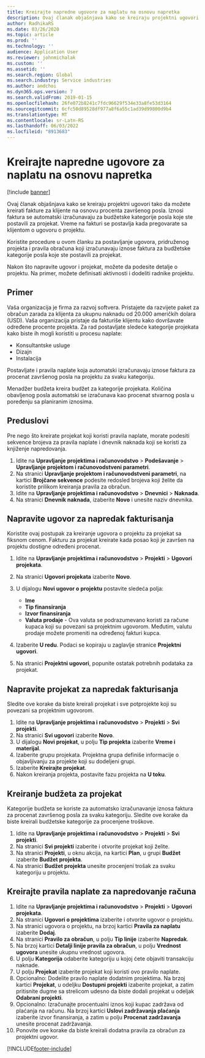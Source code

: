 ```yaml
---
title: Kreirajte napredne ugovore za naplatu na osnovu napretka
description: Ovaj članak objašnjava kako se kreiraju projektni ugovori tako da možete generisati fakture za klijente na osnovu procenta završenog posla.
author: RadhikaRS
ms.date: 03/26/2020
ms.topic: article
ms.prod: ''
ms.technology: ''
audience: Application User
ms.reviewer: johnmichalak
ms.custom: ''
ms.assetid: ''
ms.search.region: Global
ms.search.industry: Service industries
ms.author: andchoi
ms.dyn365.ops.version: 7
ms.search.validFrom: 2019-01-15
ms.openlocfilehash: 26fe072b8241c7fdc96629f534e33a8fe53d3164
ms.sourcegitcommit: 6cfc50d89528df977a8f6a55c1ad39d99800d9b4
ms.translationtype: MT
ms.contentlocale: sr-Latn-RS
ms.lasthandoff: 06/03/2022
ms.locfileid: "8913683"
---
```

# <a name="create-advanced-contracts-for-billing-based-on-progress"></a>Kreirajte napredne ugovore za naplatu na osnovu napretka
[!include [banner](../includes/banner.md)]

Ovaj članak objašnjava kako se kreiraju projektni ugovori tako da možete kreirati fakture za klijente na osnovu procenta završenog posla. Iznosi faktura se automatski izračunavaju za budžetske kategorije posla koje ste postavili za projekat. Vreme na fakturi se postavlja kada pregovarate sa klijentom o ugovoru o projektu.

Koristite procedure u ovom članku za postavljanje ugovora, pridruženog projekta i pravila obračuna koji izračunavaju iznose faktura za budžetske kategorije posla koje ste postavili za projekat.

Nakon što napravite ugovor i projekat, možete da podesite detalje o projektu. Na primer, možete definisati aktivnosti i dodeliti radnike projektu.

## <a name="example"></a>Primer

Vaša organizacija je firma za razvoj softvera. Pristajete da razvijete paket za obračun zarada za klijenta za ukupnu naknadu od 20.000 američkih dolara (USD). Vaša organizacija pristaje da fakturiše klijentu kako dovršavate određene procente projekta. Za rad postavljate sledeće kategorije projekata kako biste ih mogli koristiti u procesu naplate:

- Konsultantske usluge
- Dizajn
- Instalacija

Postavljate i pravila naplate koja automatski izračunavaju iznose faktura za procenat završenog posla na projektu za svaku kategoriju.

Menadžer budžeta kreira budžet za kategorije projekata. Količina obavljenog posla automatski se izračunava kao procenat stvarnog posla u poređenju sa planiranim iznosima.

## <a name="prerequisites"></a>Preduslovi

Pre nego što kreirate projekat koji koristi pravila naplate, morate podesiti sekvence brojeva za pravila naplate i dnevnik naknada koji se koristi za knjiženje napredovanja.

1. Idite na **Upravljanje projektima i računovodstvo** \> **Podešavanje** \> **Upravljanje projektom i računovodstveni parametri**.
2. Na stranici **Upravljanje projektom i računovodstveni parametri**, na kartici **Brojčane sekvence** podesite redosled brojeva koji želite da koristite prilikom kreiranja pravila za obračun.
3. Idite na **Upravljanje projektima i računovodstvo** \> **Dnevnici** \> **Naknada**.
4. Na stranici **Dnevnik naknada**, izaberite **Novo** i unesite naziv dnevnika.

## <a name="create-a-contract-for-progress-billings"></a>Napravite ugovor za napredak fakturisanja

Koristite ovaj postupak za kreiranje ugovora o projektu za projekat sa fiksnom cenom. Fakturu za projekat kreirate kada posao koji je završen na projektu dostigne određeni procenat.

1. Idite na **Upravljanje projektima i računovodstvo** \> **Projekti** \> **Ugovori projekata**.
2. Na stranici **Ugovori projekata** izaberite **Novo**.
3. U dijalogu **Novi ugovor o projektu** postavite sledeća polja:

    - **Ime**
    - **Tip finansiranja**
    - **Izvor finansiranja**
    - **Valuta prodaje** - Ova valuta se podrazumevano koristi za račune kupaca koji su povezani sa projektnim ugovorom. Međutim, valutu prodaje možete promeniti na određenoj fakturi kupca.

4. Izaberite **U redu**. Podaci se kopiraju u zaglavlje stranice **Projektni ugovori**.
5. Na stranici **Projektni ugovori**, popunite ostatak potrebnih podataka za projekat.

## <a name="create-a-project-for-progress-billings"></a>Napravite projekat za napredak fakturisanja

Sledite ove korake da biste kreirali projekat i sve potprojekte koji su povezani sa projektnim ugovorom.

1. Idite na **Upravljanje projektima i računovodstvo** \> **Projekti** \> **Svi projekti**.
2. Na stranici **Svi ugovori** izaberite **Novo**.
3. U dijalogu **Novi projekat**, u polju **Tip projekta** izaberite **Vreme i materijal**.
4. Izaberite grupu projekata. Projektna grupa definiše informacije o objavljivanju za projekte koji su dodeljeni grupi.
5. Izaberite **Kreirajte projekat**.
6. Nakon kreiranja projekta, postavite fazu projekta na **U toku**.

## <a name="create-a-budget-for-a-project"></a>Kreiranje budžeta za projekat

Kategorije budžeta se koriste za automatsko izračunavanje iznosa faktura za procenat završenog posla za svaku kategoriju. Sledite ove korake da biste kreirali budžetske kategorije za procenjene troškove.

1. Idite na **Upravljanje projektima i računovodstvo** \> **Projekti** \> **Svi projekti**.
2. Na stranici **Svi projekti** izaberite i otvorite projekat koji želite.
3. Na stranici **Projekti**, u oknu akcija, na kartici **Plan**, u grupi **Budžet** izaberite **Budžet projekta**.
4. Na stranici **Budžet projekta** unesite procenjeni trošak za svaku kategoriju u projektu.

## <a name="create-billing-rules-for-progress-billings"></a>Kreirajte pravila naplate za napredovanje računa

1. Idite na **Upravljanje projektima i računovodstvo** \> **Projekti** \> **Ugovori projekata**.
2. Na stranici **Ugovori o projektima** izaberite i otvorite ugovor o projektu.
3. Na stranici ugovora o projektu, na brzoj kartici **Pravila za naplatu** izaberite **Dodaj**.
4. Na stranici **Pravilo za obračun**, u polju **Tip linije** izaberite **Napredak**.
5. Na brzoj kartici **Detalji linije pravila za obračun**, u polju **Vrednost ugovora** unesite ukupnu vrednost ugovora.
6. U polju **Kategorija** odaberite kategoriju u kojoj ćete objaviti transakciju naknade.
7. U polju **Projekat** izaberite projekat koji koristi ovo pravilo naplate.
8. Opcionalno: Dodelite pravilo naplate dodatnim projektima. Na brzoj kartici **Projekat**, u odeljku **Dostupni projekti** izaberite projekat, a zatim pritisnite dugme sa strelicom udesno da biste dodali projekat u odeljak **Odabrani projekti**.
9. Opcionalno: Izračunajte procentualni iznos koji kupac zadržava od plaćanja na računu. Na brzoj kartici **Uslovi zadržavanja plaćanja** izaberite izvor finansiranja, a zatim u polju **Procenat zadržavanja** unesite procenat zadržavanja.
10. Ponovite ove korake da biste kreirali dodatna pravila za obračun za projektni ugovor.


[!INCLUDE[footer-include](../includes/footer-banner.md)]